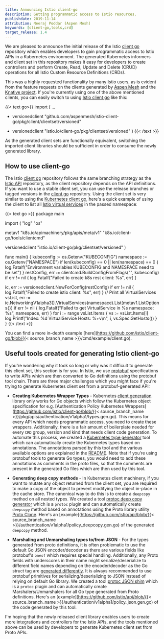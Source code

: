 ```yaml
---
title: Announcing Istio client-go
description: Getting programmatic access to Istio resources.
publishdate: 2019-11-14
attribution: Neeraj Poddar (Aspen Mesh)
keywords: [client-go,tools,crd]
target_release: 1.4
---
```


We are pleased to announce the initial release of the Istio
[client go](https://github.com/istio/client-go) repository which enables developers
to gain programmatic access to Istio APIs in a Kubernetes environment. The
generated Kubernetes informers and client set in this repository makes it easy
for developers to create controllers and perform Create, Read, Update and Delete
(CRUD) operations for all Istio Custom Resource Definitions (CRDs).

This was a highly requested functionality by many Istio users, as is evident
from the feature requests on the clients generated by [Aspen Mesh](https://github.com/aspenmesh/istio-client-go)
and the [Knative project](https://github.com/knative/pkg).
If you're currently using one of the above mentioned clients, you can easily
switch to using [Istio client go](https://github.com/istio/client-go) like
this:

{{< text go>}}
import (
  ...
  - versionedclient "github.com/aspenmesh/istio-client-go/pkg/client/clientset/versioned"
  + versionedclient "istio.io/client-go/pkg/clientset/versioned"
)
{{< /text >}}

As the generated client sets are functionally equivalent, switching the imported
client libraries should be sufficient in order to consume the newly
generated library.

## How to use client-go

The Istio [client go](https://github.com/istio/client-go) repository follows the
same branching strategy as the [Istio API](https://github.com/istio/api)
repository, as the client repository depends on the API definitions. If you want
to use a stable client set, you can use the release branches or tagged versions
in the [client go](https://github.com/istio/client-go) repository.
Using the client set is very similar to using the [Kubernetes client
go](https://github.com/kubernetes/client-go), here's a quick example of using
the client to list all [Istio
virtual services](/pt-br/docs/reference/config/networking/virtual-service)
in the passed namespace:

{{< text go >}}
package main

import (
  "log"
  "os"

  metav1 "k8s.io/apimachinery/pkg/apis/meta/v1"
  "k8s.io/client-go/tools/clientcmd"

  versionedclient "istio.io/client-go/pkg/clientset/versioned"
)

func main() {
  kubeconfig := os.Getenv("KUBECONFIG")
  namespace := os.Getenv("NAMESPACE")
  if len(kubeconfig) == 0 || len(namespace) == 0 {
    log.Fatalf("Environment variables KUBECONFIG and NAMESPACE need to be set")
  }
  restConfig, err := clientcmd.BuildConfigFromFlags("", kubeconfig)
  if err != nil {
    log.Fatalf("Failed to create k8s rest client: %s", err)
  }

  ic, err := versionedclient.NewForConfig(restConfig)
  if err != nil {
    log.Fatalf("Failed to create istio client: %s", err)
  }
  // Print all VirtualServices
  vsList, err := ic.NetworkingV1alpha3().VirtualServices(namespace).List(metav1.ListOptions{})
  if err != nil {
    log.Fatalf("Failed to get VirtualService in %s namespace: %s", namespace, err)
  }
  for i := range vsList.Items {
    vs := vsList.Items[i]
    log.Printf("Index: %d VirtualService Hosts: %+v\n", i, vs.Spec.GetHosts())
  }
}
{{< /text >}}

You can find a more in-depth example [here](https://github.com/istio/client-go/blob/{{< source_branch_name >}}/cmd/example/client.go).

## Useful tools created for generating Istio client-go

If you're wondering why it took so long or why was it difficult to generate
this client set, this section is for you. In Istio, we use
[protobuf](https://developers.google.com/protocol-buffers) specifications to
write APIs which are then converted to Go definitions
using the protobuf tool chain. There are three major challenges which you might
face if you're trying to generate Kubernetes client set from a protobuf-generated API:

* **Creating Kubernetes Wrapper Types** - Kubernetes [client generation](https://github.com/kubernetes/code-generator/tree/master/cmd/client-gen)
library only works for Go objects which follow the Kubernetes object
specification for e.g. [Authentication Policy Kubernetes Wrappers](https://github.com/istio/client-go/blob/{{< source_branch_name >}}/pkg/apis/authentication/v1alpha1/types.gen.go).
This means for every API which needs programmatic access, you need to create
these wrappers. Additionally, there is a fair amount of boilerplate needed for
every `CRD` group, version and kind that needs client code generation.
To automate this process, we created a [Kubernetes type
generator](https://github.com/istio/tools/tree/master/cmd/kubetype-gen) tool
which can automatically create the Kubernetes types based on annotations.
The annotations parsed by this tool and the various available options
are explained in the [README](https://github.com/istio/tools/blob/master/cmd/kubetype-gen/README.md).
Note that if you're using protobuf tools to generate Go types, you would need to
add these annotations as comments in the proto files, so that the comments are
present in the generated Go files which are then used by this tool.

* **Generating deep copy methods** - In Kubernetes client machinery, if you want to
mutate any object returned from the client set, you are required to make a copy
of the object to prevent modifying the object in-place in the cache store. The
canonical way to do this is to create a `deepcopy` method on all nested types.
We created a tool [protoc deep copy
generator](https://github.com/istio/tools/tree/master/cmd/protoc-gen-deepcopy)
which is a `protoc` plugin and can automatically create `deepcopy` method
based on annotations using the Proto library utility [Proto
Clone](https://godoc.org/github.com/golang/protobuf/proto#Clone). Here's an
[example](https://github.com/istio/api/blob/{{< source_branch_name >}}/authentication/v1alpha1/policy_deepcopy.gen.go)
of the generated `deepcopy` method.

* **Marshaling and Unmarshaling types to/from JSON** - For the types generated
from proto definitions, it is often problematic to use the default Go JSON
encoder/decoder as there are various fields like protobuf's `oneof` which requires
special handling. Additionally, any Proto fields with underscores in their
name might serialize/deserialize to different field names depending on the
encoder/decoder as the Go struct tag are [generated
differently](https://github.com/istio/istio/issues/17600).
It is always recommended to use protobuf primitives for
serializing/deserializing to JSON instead of relying on default Go
library. We created a tool [protoc JSON
shim](https://github.com/istio/tools/tree/master/cmd/protoc-gen-jsonshim) which
is a `protoc` plugin and can automatically create Marshalers/Unmarshalers for
all Go type generated from Proto definitions. Here's an
[example](https://github.com/istio/api/blob/{{< source_branch_name >}}/authentication/v1alpha1/policy_json.gen.go)
of the code generated by this tool.

I'm hoping that the newly released client library enables users to create more
integrations and controllers for the Istio APIs, and the tools mentioned above
can be used by developers to generate Kubernetes client set from Proto APIs.
